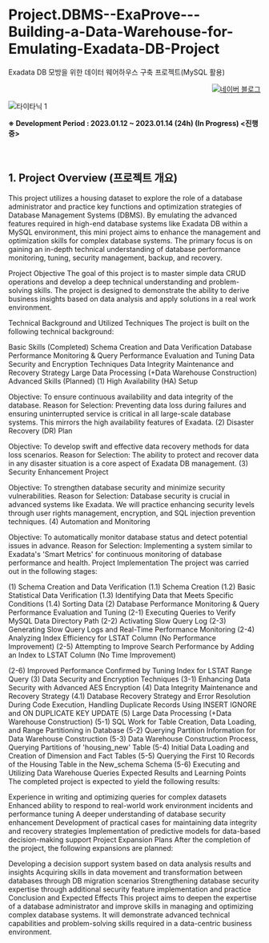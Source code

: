 # Project.DBMS--ExaProve---Building-a-Data-Warehouse-for-Emulating-Exadata-DB-Project
Exadata DB 모방을 위한 데이터 웨어하우스 구축 프로젝트(MySQL 활용)
 
<p align="right">
  <a href="https://blog.naver.com/pixelwizard/223321757202">
    <img src="https://img.shields.io/badge/한국어%20번역본-03C75A?style=flat-square&logo=Naver&logoColor=white" alt="네이버 블로그">
  </a> </p>  
  
![타이타닉 1](https://github.com/pixelwizard2/Project.DBMS--ExaProve---DB-Voyage-of-the-Titanic--Database-Operation-and-Optimization/assets/138272416/6c6b10a1-c5a3-46af-b4c1-8365340464d0)

 
**※ Development Period : 2023.01.12 ~ 2023.01.14 (24h) (In Progress) <진행 중>**
<br> <br> <br>

## 1. Project Overview (프로젝트 개요)

This project utilizes a housing dataset to explore the role of a database administrator and practice key functions and optimization strategies of Database Management Systems (DBMS). By emulating the advanced features required in high-end database systems like Exadata DB within a MySQL environment, this mini project aims to enhance the management and optimization skills for complex database systems. The primary focus is on gaining an in-depth technical understanding of database performance monitoring, tuning, security management, backup, and recovery.

Project Objective
The goal of this project is to master simple data CRUD operations and develop a deep technical understanding and problem-solving skills. The project is designed to demonstrate the ability to derive business insights based on data analysis and apply solutions in a real work environment.

Technical Background and Utilized Techniques
The project is built on the following technical background:

Basic Skills (Completed)
Schema Creation and Data Verification
Database Performance Monitoring & Query Performance Evaluation and Tuning
Data Security and Encryption Techniques
Data Integrity Maintenance and Recovery Strategy
Large Data Processing (+Data Warehouse Construction)
Advanced Skills (Planned)
(1) High Availability (HA) Setup

Objective: To ensure continuous availability and data integrity of the database.
Reason for Selection: Preventing data loss during failures and ensuring uninterrupted service is critical in all large-scale database systems. This mirrors the high availability features of Exadata.
(2) Disaster Recovery (DR) Plan

Objective: To develop swift and effective data recovery methods for data loss scenarios.
Reason for Selection: The ability to protect and recover data in any disaster situation is a core aspect of Exadata DB management.
(3) Security Enhancement Project

Objective: To strengthen database security and minimize security vulnerabilities.
Reason for Selection: Database security is crucial in advanced systems like Exadata. We will practice enhancing security levels through user rights management, encryption, and SQL injection prevention techniques.
(4) Automation and Monitoring

Objective: To automatically monitor database status and detect potential issues in advance.
Reason for Selection: Implementing a system similar to Exadata's 'Smart Metrics' for continuous monitoring of database performance and health.
Project Implementation
The project was carried out in the following stages:

(1) Schema Creation and Data Verification
(1.1) Schema Creation
(1.2) Basic Statistical Data Verification
(1.3) Identifying Data that Meets Specific Conditions
(1.4) Sorting Data
(2) Database Performance Monitoring & Query Performance Evaluation and Tuning
(2-1) Executing Queries to Verify MySQL Data Directory Path
(2-2) Activating Slow Query Log
(2-3) Generating Slow Query Logs and Real-Time Performance Monitoring
(2-4) Analyzing Index Efficiency for LSTAT Column (No Performance Improvement)
(2-5) Attempting to Improve Search Performance by Adding an Index to LSTAT
Column (No Time Improvement)

(2-6) Improved Performance Confirmed by Tuning Index for LSTAT Range Query
(3) Data Security and Encryption Techniques
(3-1) Enhancing Data Security with Advanced AES Encryption
(4) Data Integrity Maintenance and Recovery Strategy
(4.1) Database Recovery Strategy and Error Resolution During Code Execution, Handling Duplicate Records Using INSERT IGNORE and ON DUPLICATE KEY UPDATE
(5) Large Data Processing (+Data Warehouse Construction)
(5-1) SQL Work for Table Creation, Data Loading, and Range Partitioning in Database
(5-2) Querying Partition Information for Data Warehouse Construction
(5-3) Data Warehouse Construction Process, Querying Partitions of 'housing_new' Table
(5-4) Initial Data Loading and Creation of Dimension and Fact Tables
(5-5) Querying the First 10 Records of the Housing Table in the New_schema Schema
(5-6) Executing and Utilizing Data Warehouse Queries
Expected Results and Learning Points
The completed project is expected to yield the following results:

Experience in writing and optimizing queries for complex datasets
Enhanced ability to respond to real-world work environment incidents and performance tuning
A deeper understanding of database security enhancement
Development of practical cases for maintaining data integrity and recovery strategies
Implementation of predictive models for data-based decision-making support
Project Expansion Plans
After the completion of the project, the following expansions are planned:

Developing a decision support system based on data analysis results and insights
Acquiring skills in data movement and transformation between databases through DB migration scenarios
Strengthening database security expertise through additional security feature implementation and practice
Conclusion and Expected Effects
This project aims to deepen the expertise of a database administrator and improve skills in managing and optimizing complex database systems. It will demonstrate advanced technical capabilities and problem-solving skills required in a data-centric business environment.
